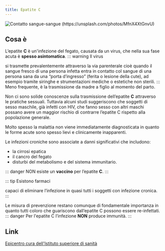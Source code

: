 ```yaml
---
title: Epatite C
---
```


![Contatto sangue-sangue (https://unsplash.com/photos/MfnX4XtGnvU)](../assets/images/ago.jpg)

## Cosa è <Badge text="Risposta in 100 parole" type="tip" />

L’epatite **C** è un'infezione del fegato, causata da un virus, che nella sua fase acuta è **spesso asintomatica**.
::: warning Il virus

si trasmette prevalentemente attraverso la via parenterale cioè quando il sangue fresco di una persona infetta entra in contatto col sangue di una persona sana da una “porta d’ingresso” (ferita o lesione della cute), ad esempio tramite siringhe e strumentazioni mediche o estetiche non sterili.
:::
Meno frequente, è la trasmissione da madre a figlio al momento del parto.

Non ci sono solide conoscenze sulla trasmissione dell’epatite **C** attraverso le pratiche sessuali. Tuttavia alcuni studi suggeriscono che soggetti di sesso maschile, già infetti con HIV, che fanno sesso con altri maschi possano avere un maggior rischio di contrarre l’epatite C rispetto alla popolazione generale.

Molto spesso la malattia non viene immediatamente diagnosticata in quanto le forme acute sono spesso lievi e clinicamente inapparenti.

Le infezioni croniche sono associate a danni significativi che includono:

- la cirrosi epatica
- il cancro del fegato
- disturbi del metabolismo e del sistema immunitario.

::: danger NON esiste <Badge text="!" type="error"/>
un **vaccino** per l’epatite **C**.
:::

::: tip Esistono farmaci

capaci di eliminare l’infezione in quasi tutti i soggetti con infezione cronica.
:::

Le misura di prevenzione restano comunque di fondamentale importanza in quanto tutti coloro che guariscono dall’epatite C possono essere re-infettati.
::: danger Per l'epatite C
l’infezione **NON** <Badge text="!" type="error"/> produce immunità.
:::

## Link

[Epicentro cura dell'Istituto superiore di sanità](https://www.epicentro.iss.it/epatite/epatite-c)
